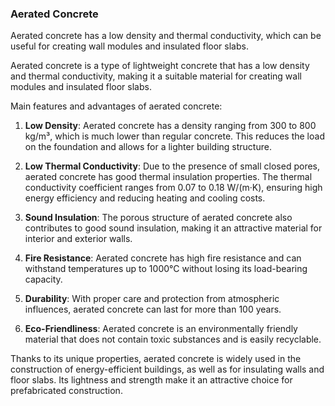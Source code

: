 ### Aerated Concrete

Aerated concrete has a low density and thermal conductivity, which can be useful for creating wall modules and insulated floor slabs.  

Aerated concrete is a type of lightweight concrete that has a low density and thermal conductivity, making it a suitable material for creating wall modules and insulated floor slabs.

Main features and advantages of aerated concrete:

1. **Low Density**: Aerated concrete has a density ranging from 300 to 800 kg/m³, which is much lower than regular concrete. This reduces the load on the foundation and allows for a lighter building structure.

2. **Low Thermal Conductivity**: Due to the presence of small closed pores, aerated concrete has good thermal insulation properties. The thermal conductivity coefficient ranges from 0.07 to 0.18 W/(m·K), ensuring high energy efficiency and reducing heating and cooling costs.

3. **Sound Insulation**: The porous structure of aerated concrete also contributes to good sound insulation, making it an attractive material for interior and exterior walls.

4. **Fire Resistance**: Aerated concrete has high fire resistance and can withstand temperatures up to 1000°C without losing its load-bearing capacity.

5. **Durability**: With proper care and protection from atmospheric influences, aerated concrete can last for more than 100 years.

6. **Eco-Friendliness**: Aerated concrete is an environmentally friendly material that does not contain toxic substances and is easily recyclable.

Thanks to its unique properties, aerated concrete is widely used in the construction of energy-efficient buildings, as well as for insulating walls and floor slabs. Its lightness and strength make it an attractive choice for prefabricated construction.